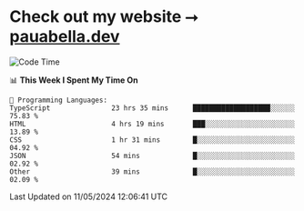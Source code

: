 # Check out my website ⭢ [pauabella.dev](https://pauabella.dev)

<!--START_SECTION:waka-->
![Code Time](http://img.shields.io/badge/Code%20Time-3%2C319%20hrs%2020%20mins-blue)

📊 **This Week I Spent My Time On** 

```text
💬 Programming Languages: 
TypeScript               23 hrs 35 mins      ███████████████████░░░░░░   75.83 % 
HTML                     4 hrs 19 mins       ███░░░░░░░░░░░░░░░░░░░░░░   13.89 % 
CSS                      1 hr 31 mins        █░░░░░░░░░░░░░░░░░░░░░░░░   04.92 % 
JSON                     54 mins             █░░░░░░░░░░░░░░░░░░░░░░░░   02.92 % 
Other                    39 mins             █░░░░░░░░░░░░░░░░░░░░░░░░   02.09 % 
```


 Last Updated on 11/05/2024 12:06:41 UTC
<!--END_SECTION:waka-->

